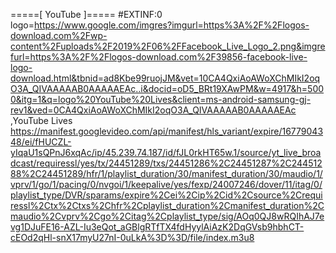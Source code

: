 =====[ YouTube ]=====
#EXTINF:0 logo=https://www.google.com/imgres?imgurl=https%3A%2F%2Flogos-download.com%2Fwp-content%2Fuploads%2F2019%2F06%2FFacebook_Live_Logo_2.png&imgrefurl=https%3A%2F%2Flogos-download.com%2F39856-facebook-live-logo-download.html&tbnid=ad8Kbe99ruojJM&vet=10CA4QxiAoAWoXChMIkI2oqO3A_QIVAAAAAB0AAAAAEAc..i&docid=oD5_BRt19XAwPM&w=4917&h=5000&itg=1&q=logo%20YouTube%20Lives&client=ms-android-samsung-gj-rev1&ved=0CA4QxiAoAWoXChMIkI2oqO3A_QIVAAAAAB0AAAAAEAc ,YouTube Lives
https://manifest.googlevideo.com/api/manifest/hls_variant/expire/1677904348/ei/fHUCZL-yIqaU1sQPnJ6xqAc/ip/45.239.74.187/id/fJL0rkHT65w.1/source/yt_live_broadcast/requiressl/yes/tx/24451289/txs/24451286%2C24451287%2C24451288%2C24451289/hfr/1/playlist_duration/30/manifest_duration/30/maudio/1/vprv/1/go/1/pacing/0/nvgoi/1/keepalive/yes/fexp/24007246/dover/11/itag/0/playlist_type/DVR/sparams/expire%2Cei%2Cip%2Cid%2Csource%2Crequiressl%2Ctx%2Ctxs%2Chfr%2Cplaylist_duration%2Cmanifest_duration%2Cmaudio%2Cvprv%2Cgo%2Citag%2Cplaylist_type/sig/AOq0QJ8wRQIhAJ7evg1DJuFE16-AZL-Iu3eQot_aGBlgRTfTX4fdHyylAiAzK2DqGVsb9hbhCT-cEOd2qHl-snX17myU27nI-0uLkA%3D%3D/file/index.m3u8
